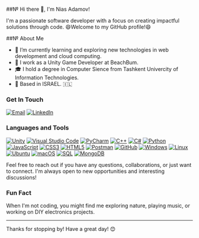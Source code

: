 ##№ Hi there 👋, I'm Nias Adamov!

I'm a passionate software developer with a focus on creating impactful solutions through code. 
😄Welcome to my GitHub profile!😄

##№ About Me
- 🌱 I’m currently learning and exploring new technologies in web development and cloud computing.
- 💼 I work as a Unity Game Developer at BeachBum.
- 🎓 I hold a degree in Computer Sience from Tashkent Univercity of Information Technologies.
- 📍 Based in ISRAEL. 🇮🇱
  
### Get In Touch
[![Email](https://img.shields.io/badge/Email-D14836?style=for-the-badge&logo=gmail&logoColor=balck)](mailto:nias.adamov@gmail.com)
[![LinkedIn](https://img.shields.io/badge/LinkedIn-0A66C2?style=for-the-badge&logo=linkedin&logoColor=black)](www.linkedin.com/in/nias-adamov-b80972144)

### Languages and Tools
[![Unity](https://img.icons8.com/color/48/000000/unity.png)](https://unity.com/)
[![Visual Studio Code](https://img.icons8.com/fluency/48/000000/visual-studio-code-2019.png)](https://code.visualstudio.com/)
[![PyCharm](https://img.icons8.com/color/48/000000/pycharm.png)](https://www.jetbrains.com/pycharm/)
[![C++](https://img.icons8.com/color/48/000000/c-plus-plus-logo.png)](https://isocpp.org/)
[![C#](https://img.icons8.com/color/48/000000/c-sharp-logo.png)](https://docs.microsoft.com/en-us/dotnet/csharp/)
[![Python](https://img.icons8.com/color/48/000000/python.png)](https://www.python.org/)
[![JavaScript](https://img.icons8.com/color/48/000000/javascript.png)](https://developer.mozilla.org/en-US/docs/Web/JavaScript)
[![CSS3](https://img.icons8.com/color/48/000000/css3.png)](https://developer.mozilla.org/en-US/docs/Web/CSS)
[![HTML5](https://img.icons8.com/color/48/000000/html-5.png)](https://developer.mozilla.org/en-US/docs/Web/HTML)
[![Postman](https://img.icons8.com/dusk/48/000000/postman-api.png)](https://www.postman.com/)
[![GitHub](https://img.icons8.com/material-outlined/48/000000/github.png)](https://github.com/)
[![Windows](https://img.icons8.com/color/48/000000/windows-10.png)](https://www.microsoft.com/en-us/windows)
[![Linux](https://img.icons8.com/color/48/000000/linux.png)](https://www.linux.org/)
[![Ubuntu](https://img.icons8.com/color/48/000000/ubuntu--v1.png)](https://ubuntu.com/)
[![macOS](https://img.icons8.com/color/48/000000/mac-os.png)](https://www.apple.com/macos/)
[![SQL](https://img.icons8.com/color/48/000000/sql.png)](https://www.mysql.com/)
[![MongoDB](https://img.icons8.com/color/48/000000/mongodb.png)](https://www.mongodb.com/)

Feel free to reach out if you have any questions, collaborations, or just want to connect. I'm always open to new opportunities and interesting discussions!

### Fun Fact
When I'm not coding, you might find me exploring nature, playing music, or working on DIY electronics projects.

---

Thanks for stopping by! Have a great day! 😊
